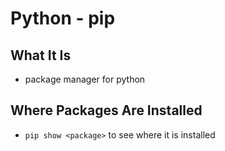 # Python - pip

## What It Is

- package manager for python

## Where Packages Are Installed

- `pip show <package>` to see where it is installed

